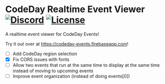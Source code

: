 [discord-invite]: https://discord.gg/UACRzwe
# CodeDay Realtime Event Viewer [![Discord](https://discordapp.com/api/guilds/285623631042707457/widget.png)][discord-invite] [![License](https://img.shields.io/badge/license-MIT-brightgreen.svg)](https://github.com/nkomarn/Harbor/blob/master/LICENSE)
A realtime event viewer for CodeDay Events!

Try it out over at https://codeday-events.firebaseapp.com!

- [ ] Add CodeDay region selection
- [x] Fix CORS issues with fonts
- [ ] Allow two events that run at the same time to display at the same time instead of moving to upcoming events
- [ ] Improve event organization (instead of doing events[0])